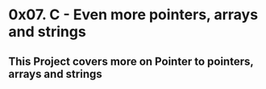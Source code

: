 # 0x07. C - Even more pointers, arrays and strings

## This Project covers more on Pointer to pointers, arrays and strings
